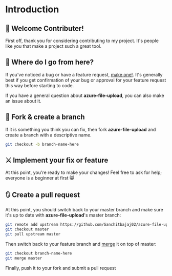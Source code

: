 # Introduction

## 👋 Welcome Contributer!

First off, thank you for considering contributing to my project. It's people like you that make a project such a great tool.

## 🤔 Where do I go from here?

If you've noticed a bug or have a feature request, [make one!](https://github.com/Sanchitbajaj02/azure-file-upload/issues/new). It's generally best if you get confirmation of your bug or approval for your feature request this way before starting to code.

If you have a general question about **azure-file-upload**, you can also make an issue about it.

## 🍴 Fork & create a branch

If it is something you think you can fix, then fork **azure-file-upload** and create a branch with a descriptive name.

```sh
git checkout -b branch-name-here
```

## ⚔️ Implement your fix or feature

At this point, you're ready to make your changes! Feel free to ask for help; everyone is a beginner at first 😸

## 🔃 Create a pull request

At this point, you should switch back to your master branch and make sure it's up to date with **azure-file-upload**'s master branch:

```sh
git remote add upstream https://github.com/Sanchitbajaj02/azure-file-upload.git
git checkout master
git pull upstream master
```

Then switch back to your feature branch and [merge](https://git-scm.com/docs/git-merge) it on top of master:

```sh
git checkout branch-name-here
git merge master
```

Finally, push it to your fork and submit a pull request
